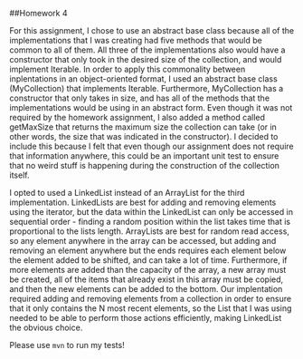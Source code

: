 ##Homework 4

For this assignment, I chose to use an abstract base class because all of the implementations that I was creating had five methods that would be common to all of them. All three of the implementations also would have a constructor that only took in the desired size of the collection, and would implement Iterable. In order to apply this commonality between inplentations in an object-oriented format, I used an abstract base class (MyCollection) that implements Iterable. Furthermore, MyCollection has a constructor that only takes in size, and has all of the methods that the implementations would be using in an abstract form. Even though it was not required by the homework assignment, I also added a method called getMaxSize that returns the maximum size the collection can take (or in other words, the size that was indicated in the constructor). I decided to include this because I felt that even though our assignment does not require that information anywhere, this could be an important unit test to ensure that no weird stuff is happening during the construction of the collection itself. 

I opted to used a LinkedList instead of an ArrayList for the third implementation. LinkedLists are best for adding and removing elements using the iterator, but the data within the LinkedList can only be accessed in sequential order - finding a random position within the list takes time that is proportional to the lists length. ArrayLists are best for random read access, so any element anywhere in the array can be accessed, but adding and removing an element anywhere but the ends requires each element below the element added to be shifted, and can take a lot of time. Furthermore, if more elements are added than the capacity of the array, a new array must be created, all of the items that already exist in this array must be copied, and then the new elements can be added to the bottom. Our implentation required adding and removing elements from a collection in order to ensure that it only contains the N most recent elements, so the List that I was using needed to be able to perform those actions efficiently, making LinkedList the obvious choice.

Please use `mvn` to run my tests!
